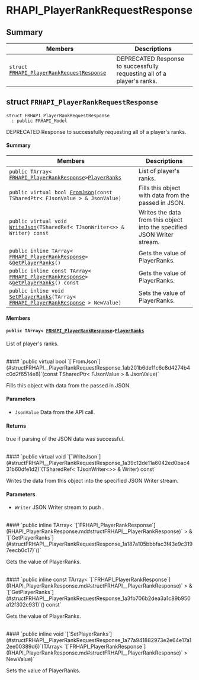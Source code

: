 # RHAPI_PlayerRankRequestResponse <a id="group__RHAPI__PlayerRankRequestResponse"></a>

## Summary

 Members                        | Descriptions                                
--------------------------------|---------------------------------------------
`struct `[`FRHAPI_PlayerRankRequestResponse`](#structFRHAPI__PlayerRankRequestResponse) | DEPRECATED Response to successfully requesting all of a player&#39;s ranks.

## struct `FRHAPI_PlayerRankRequestResponse` <a id="structFRHAPI__PlayerRankRequestResponse"></a>

```
struct FRHAPI_PlayerRankRequestResponse
  : public FRHAPI_Model
```

DEPRECATED Response to successfully requesting all of a player&#39;s ranks.

#### Summary

 Members                        | Descriptions                                
--------------------------------|---------------------------------------------
`public TArray< `[`FRHAPI_PlayerRankResponse`](RHAPI_PlayerRankResponse.md#structFRHAPI__PlayerRankResponse)` > `[`PlayerRanks`](#structFRHAPI__PlayerRankRequestResponse_1ac818b287026b56e3dd2346a1cdf1bb6d) | List of player's ranks.
`public virtual bool `[`FromJson`](#structFRHAPI__PlayerRankRequestResponse_1ab201b6de11c6c8d4274b4c0d2f6514e8)`(const TSharedPtr< FJsonValue > & JsonValue)` | Fills this object with data from the passed in JSON.
`public virtual void `[`WriteJson`](#structFRHAPI__PlayerRankRequestResponse_1a39c12de11a6042ed0bac431b60dfe1d2)`(TSharedRef< TJsonWriter<>> & Writer) const` | Writes the data from this object into the specified JSON Writer stream.
`public inline TArray< `[`FRHAPI_PlayerRankResponse`](RHAPI_PlayerRankResponse.md#structFRHAPI__PlayerRankResponse)` > & `[`GetPlayerRanks`](#structFRHAPI__PlayerRankRequestResponse_1a187a105bbbfac3f43e9c3197eecb0c17)`()` | Gets the value of PlayerRanks.
`public inline const TArray< `[`FRHAPI_PlayerRankResponse`](RHAPI_PlayerRankResponse.md#structFRHAPI__PlayerRankResponse)` > & `[`GetPlayerRanks`](#structFRHAPI__PlayerRankRequestResponse_1a3fb706b2dea3a1c89b950a12f302c931)`() const` | Gets the value of PlayerRanks.
`public inline void `[`SetPlayerRanks`](#structFRHAPI__PlayerRankRequestResponse_1a77a941882973e2e64e17a12ee00389d6)`(TArray< `[`FRHAPI_PlayerRankResponse`](RHAPI_PlayerRankResponse.md#structFRHAPI__PlayerRankResponse)` > NewValue)` | Sets the value of PlayerRanks.

#### Members

#### `public TArray< `[`FRHAPI_PlayerRankResponse`](RHAPI_PlayerRankResponse.md#structFRHAPI__PlayerRankResponse)` > `[`PlayerRanks`](#structFRHAPI__PlayerRankRequestResponse_1ac818b287026b56e3dd2346a1cdf1bb6d) <a id="structFRHAPI__PlayerRankRequestResponse_1ac818b287026b56e3dd2346a1cdf1bb6d"></a>

List of player's ranks.

<br>
#### `public virtual bool `[`FromJson`](#structFRHAPI__PlayerRankRequestResponse_1ab201b6de11c6c8d4274b4c0d2f6514e8)`(const TSharedPtr< FJsonValue > & JsonValue)` <a id="structFRHAPI__PlayerRankRequestResponse_1ab201b6de11c6c8d4274b4c0d2f6514e8"></a>

Fills this object with data from the passed in JSON.

#### Parameters
* `JsonValue` Data from the API call.

#### Returns
true if parsing of the JSON data was successful.

<br>
#### `public virtual void `[`WriteJson`](#structFRHAPI__PlayerRankRequestResponse_1a39c12de11a6042ed0bac431b60dfe1d2)`(TSharedRef< TJsonWriter<>> & Writer) const` <a id="structFRHAPI__PlayerRankRequestResponse_1a39c12de11a6042ed0bac431b60dfe1d2"></a>

Writes the data from this object into the specified JSON Writer stream.

#### Parameters
* `Writer` JSON Writer stream to push .

<br>
#### `public inline TArray< `[`FRHAPI_PlayerRankResponse`](RHAPI_PlayerRankResponse.md#structFRHAPI__PlayerRankResponse)` > & `[`GetPlayerRanks`](#structFRHAPI__PlayerRankRequestResponse_1a187a105bbbfac3f43e9c3197eecb0c17)`()` <a id="structFRHAPI__PlayerRankRequestResponse_1a187a105bbbfac3f43e9c3197eecb0c17"></a>

Gets the value of PlayerRanks.

<br>
#### `public inline const TArray< `[`FRHAPI_PlayerRankResponse`](RHAPI_PlayerRankResponse.md#structFRHAPI__PlayerRankResponse)` > & `[`GetPlayerRanks`](#structFRHAPI__PlayerRankRequestResponse_1a3fb706b2dea3a1c89b950a12f302c931)`() const` <a id="structFRHAPI__PlayerRankRequestResponse_1a3fb706b2dea3a1c89b950a12f302c931"></a>

Gets the value of PlayerRanks.

<br>
#### `public inline void `[`SetPlayerRanks`](#structFRHAPI__PlayerRankRequestResponse_1a77a941882973e2e64e17a12ee00389d6)`(TArray< `[`FRHAPI_PlayerRankResponse`](RHAPI_PlayerRankResponse.md#structFRHAPI__PlayerRankResponse)` > NewValue)` <a id="structFRHAPI__PlayerRankRequestResponse_1a77a941882973e2e64e17a12ee00389d6"></a>

Sets the value of PlayerRanks.

<br>
